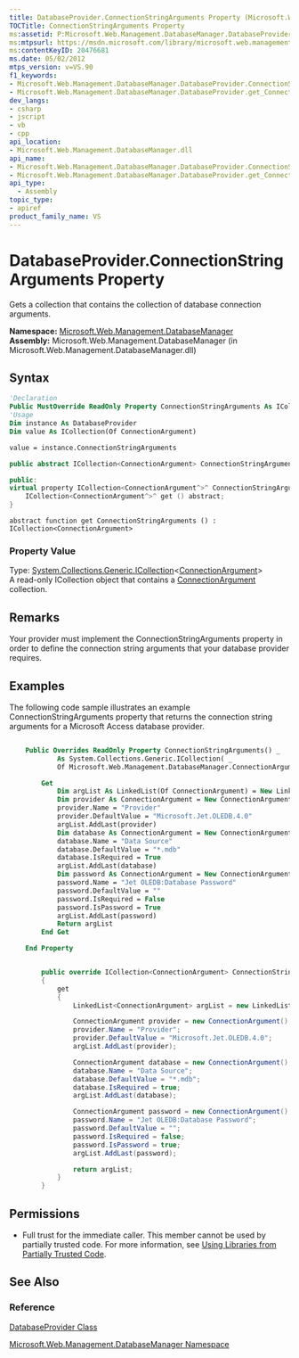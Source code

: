 ```yaml
---
title: DatabaseProvider.ConnectionStringArguments Property (Microsoft.Web.Management.DatabaseManager)
TOCTitle: ConnectionStringArguments Property
ms:assetid: P:Microsoft.Web.Management.DatabaseManager.DatabaseProvider.ConnectionStringArguments
ms:mtpsurl: https://msdn.microsoft.com/library/microsoft.web.management.databasemanager.databaseprovider.connectionstringarguments(v=VS.90)
ms:contentKeyID: 20476681
ms.date: 05/02/2012
mtps_version: v=VS.90
f1_keywords:
- Microsoft.Web.Management.DatabaseManager.DatabaseProvider.ConnectionStringArguments
- Microsoft.Web.Management.DatabaseManager.DatabaseProvider.get_ConnectionStringArguments
dev_langs:
- csharp
- jscript
- vb
- cpp
api_location:
- Microsoft.Web.Management.DatabaseManager.dll
api_name:
- Microsoft.Web.Management.DatabaseManager.DatabaseProvider.ConnectionStringArguments
- Microsoft.Web.Management.DatabaseManager.DatabaseProvider.get_ConnectionStringArguments
api_type:
  - Assembly
topic_type:
- apiref
product_family_name: VS
---
```


# DatabaseProvider.ConnectionStringArguments Property

Gets a collection that contains the collection of database connection arguments.

**Namespace:**  [Microsoft.Web.Management.DatabaseManager](microsoft-web-management-databasemanager-namespace.md)  
**Assembly:**  Microsoft.Web.Management.DatabaseManager (in Microsoft.Web.Management.DatabaseManager.dll)

## Syntax

```vb
'Declaration
Public MustOverride ReadOnly Property ConnectionStringArguments As ICollection(Of ConnectionArgument)
'Usage
Dim instance As DatabaseProvider
Dim value As ICollection(Of ConnectionArgument)

value = instance.ConnectionStringArguments
```

```csharp
public abstract ICollection<ConnectionArgument> ConnectionStringArguments { get; }
```

```cpp
public:
virtual property ICollection<ConnectionArgument^>^ ConnectionStringArguments {
    ICollection<ConnectionArgument^>^ get () abstract;
}
```

```jscript
abstract function get ConnectionStringArguments () : ICollection<ConnectionArgument>
```

### Property Value

Type: [System.Collections.Generic.ICollection](https://msdn.microsoft.com/library/92t2ye13)\<[ConnectionArgument](connectionargument-class-microsoft-web-management-databasemanager.md)\>  
A read-only ICollection object that contains a [ConnectionArgument](connectionargument-class-microsoft-web-management-databasemanager.md) collection.  

## Remarks

Your provider must implement the ConnectionStringArguments property in order to define the connection string arguments that your database provider requires.

## Examples

The following code sample illustrates an example ConnectionStringArguments property that returns the connection string arguments for a Microsoft Access database provider.

```vb

    Public Overrides ReadOnly Property ConnectionStringArguments() _
            As System.Collections.Generic.ICollection( _
            Of Microsoft.Web.Management.DatabaseManager.ConnectionArgument)

        Get
            Dim argList As LinkedList(Of ConnectionArgument) = New LinkedList(Of ConnectionArgument)
            Dim provider As ConnectionArgument = New ConnectionArgument
            provider.Name = "Provider"
            provider.DefaultValue = "Microsoft.Jet.OLEDB.4.0"
            argList.AddLast(provider)
            Dim database As ConnectionArgument = New ConnectionArgument
            database.Name = "Data Source"
            database.DefaultValue = "*.mdb"
            database.IsRequired = True
            argList.AddLast(database)
            Dim password As ConnectionArgument = New ConnectionArgument
            password.Name = "Jet OLEDB:Database Password"
            password.DefaultValue = ""
            password.IsRequired = False
            password.IsPassword = True
            argList.AddLast(password)
            Return argList
        End Get

    End Property

```

```csharp

        public override ICollection<ConnectionArgument> ConnectionStringArguments
        {
            get
            {
                LinkedList<ConnectionArgument> argList = new LinkedList<ConnectionArgument>();

                ConnectionArgument provider = new ConnectionArgument();
                provider.Name = "Provider";
                provider.DefaultValue = "Microsoft.Jet.OLEDB.4.0";
                argList.AddLast(provider);

                ConnectionArgument database = new ConnectionArgument();
                database.Name = "Data Source";
                database.DefaultValue = "*.mdb";
                database.IsRequired = true;
                argList.AddLast(database);

                ConnectionArgument password = new ConnectionArgument();
                password.Name = "Jet OLEDB:Database Password";
                password.DefaultValue = "";
                password.IsRequired = false;
                password.IsPassword = true;
                argList.AddLast(password);

                return argList;
            }
        }

```

## Permissions

  - Full trust for the immediate caller. This member cannot be used by partially trusted code. For more information, see [Using Libraries from Partially Trusted Code](https://msdn.microsoft.com/library/8skskf63).

## See Also

### Reference

[DatabaseProvider Class](databaseprovider-class-microsoft-web-management-databasemanager.md)

[Microsoft.Web.Management.DatabaseManager Namespace](microsoft-web-management-databasemanager-namespace.md)
